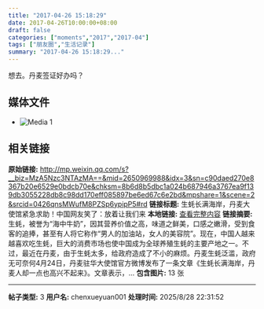 ```yaml
---
title: "2017-04-26 15:18:29"
date: 2017-04-26T10:00:00+08:00
draft: false
categories: ["moments","2017","2017-04"]
tags: ["朋友圈","生活记录"]
summary: "2017-04-26 15:18:29..."
---
```


想去。丹麦签证好办吗？

## 媒体文件

- ![Media 1](/Moments/photos/2017-04-26/201704261518290.jpg)

## 相关链接

**原始链接:** http://mp.weixin.qq.com/s?__biz=MzA5Nzc3NTAzMA==&mid=2650969988&idx=3&sn=c90daed270e8367b20e6529e0bdcb70e&chksm=8b6d8b5dbc1a024b687946a3767ea9f139db3055228db8c98dd170eff085897be6ed67c6e2bd&mpshare=1&scene=2&srcid=0426qnsMWufM8PZSp6ypipP5#rd
**链接标题:** 生蚝长满海岸，丹麦大使馆紧急求助！中国网友笑了：放着让我们来
**本地链接:** [查看完整内容](/link_content/2017/04/2017-04-26/link_content/)
**链接摘要:** 生蚝，被誉为“海中牛奶”，因其营养价值之高，味道之鲜美，口感之嫩滑，受到食客的追捧，甚至有人将它称作“男人的加油站，女人的美容院”。现在，中国人越来越喜欢吃生蚝，巨大的消费市场也使中国成为全球养殖生蚝的主要产地之一。不过，最近在丹麦，由于生蚝太多，给政府造成了不小的麻烦。丹麦生蚝泛滥，政府无可奈何4月24日，丹麦驻华大使馆官方微博发布了一条文章《生蚝长满海岸，丹麦人却一点也高兴不起来》。文章表示，...
**包含图片:** 13 张

---

**帖子类型:** 3
**用户名:** chenxueyuan001
**处理时间:** 2025/8/28 22:31:52